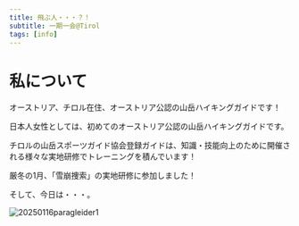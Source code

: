 ```yaml
---
title: 飛ぶ人・・・？！
subtitle: 一期一会@Tirol
tags: [info]
---
```


# 私について

オーストリア、チロル在住、オーストリア公認の山岳ハイキングガイドです！

日本人女性としては、初めてのオーストリア公認の山岳ハイキングガイドです。

チロルの山岳スポーツガイド協会登録ガイドは、知識・技能向上のために開催される様々な実地研修でトレーニングを積んでいます！

厳冬の1月、「雪崩捜索」の実地研修に参加しました！

そして、今日は・・・。

![20250116paragleider1]()
